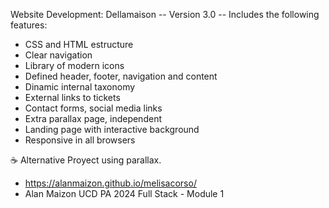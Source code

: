   Website Development: Dellamaison
  -- Version 3.0 --
Includes the following features:
- CSS and HTML estructure
- Clear navigation
- Library of modern icons
- Defined header, footer, navigation and content
- Dinamic internal taxonomy
- External links to tickets
- Contact forms, social media links
- Extra parallax page, independent 
- Landing page with interactive background
- Responsive in all browsers
  
☕
Alternative Proyect using parallax.
- https://alanmaizon.github.io/melisacorso/
- Alan Maizon UCD PA 2024 Full Stack - Module 1

